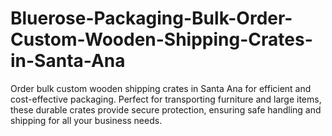 # Bluerose-Packaging-Bulk-Order-Custom-Wooden-Shipping-Crates-in-Santa-Ana
Order bulk custom wooden shipping crates in Santa Ana for efficient and cost-effective packaging. Perfect for transporting furniture and large items, these durable crates provide secure protection, ensuring safe handling and shipping for all your business needs.
